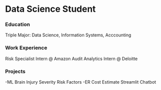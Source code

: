 # Data Science Student
### Education
Triple Major: Data Science, Information Systems, Acccounting

### Work Experience
Risk Specialist Intern @ Amazon
Audit Analytics Intern @ Deloitte

### Projects
-ML Brain Injury Severity Risk Factors
-ER Cost Estimate Streamlit Chatbot

